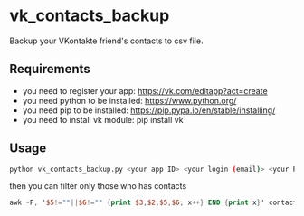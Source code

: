 # vk_contacts_backup
Backup your VKontakte friend's contacts to csv file.

## Requirements

- you need to register your app: https://vk.com/editapp?act=create
- you need python to be installed: https://www.python.org/
- you need pip to be installed: https://pip.pypa.io/en/stable/installing/
- you need to install vk module: pip install vk

## Usage

```bash
python vk_contacts_backup.py <your app ID> <your login (email)> <your PW>
```

then you can filter only those who has contacts

```awk
awk -F, '$5!=""||$6!="" {print $3,$2,$5,$6; x++} END {print x}' contacts_vk.csv
```

